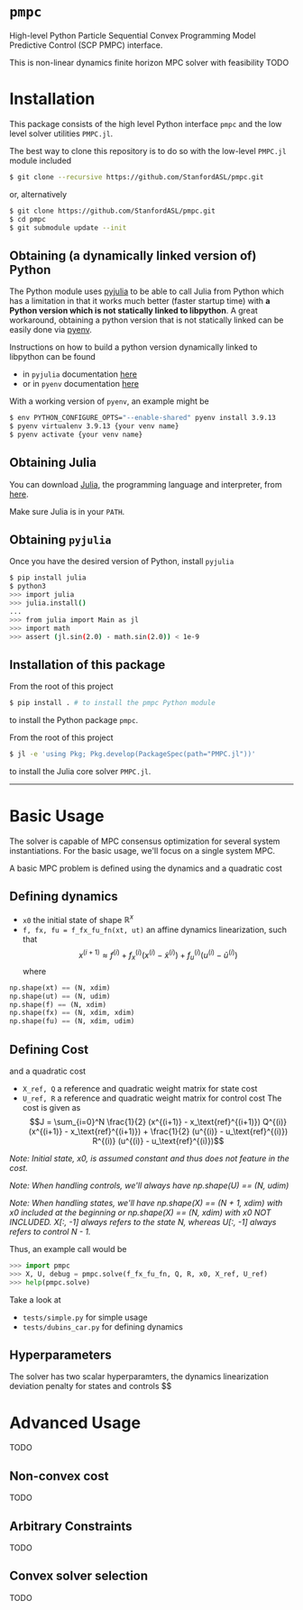 # `pmpc`
High-level Python Particle Sequential Convex Programming Model Predictive Control (SCP PMPC) interface.

This is non-linear dynamics finite horizon MPC solver with feasibility TODO


# Installation

This package consists of the high level Python interface `pmpc` and the low level solver utilities `PMPC.jl`.

The best way to clone this repository is to do so with the low-level `PMPC.jl` module included
```bash
$ git clone --recursive https://github.com/StanfordASL/pmpc.git
```
or, alternatively
```bash
$ git clone https://github.com/StanfordASL/pmpc.git
$ cd pmpc
$ git submodule update --init
```

## Obtaining (a dynamically linked version of) Python 

The Python module uses [pyjulia](https://github.com/JuliaPy/pyjulia) to be able
to call Julia from Python which has a limitation in that it works much better
(faster startup time) with **a Python version which is not statically linked to
libpython**. A great workaround, obtaining a python version that is not
statically linked can be easily done via [pyenv](https://github.com/pyenv/pyenv).

Instructions on how to build a python version dynamically linked to libpython can be found
- in `pyjulia` documentation [here](https://pyjulia.readthedocs.io/en/stable/troubleshooting.html?highlight=shared#ultimate-fix-build-your-own-python)
- or in `pyenv` documentation [here](https://github.com/pyenv/pyenv/wiki#how-to-build-cpython-with---enable-shared)

With a working version of `pyenv`, an example might be
```bash
$ env PYTHON_CONFIGURE_OPTS="--enable-shared" pyenv install 3.9.13
$ pyenv virtualenv 3.9.13 {your venv name} 
$ pyenv activate {your venv name}
```

## Obtaining Julia

You can download [Julia](https://julialang.org/), the programming language and interpreter, from [here](https://julialang.org/downloads/).

Make sure Julia is in your `PATH`.

## Obtaining `pyjulia`

Once you have the desired version of Python, install `pyjulia`
```bash
$ pip install julia
$ python3
>>> import julia
>>> julia.install()
...
>>> from julia import Main as jl
>>> import math
>>> assert (jl.sin(2.0) - math.sin(2.0)) < 1e-9
```

## Installation of this package

From the root of this project
```bash
$ pip install . # to install the pmpc Python module
``` 
to install the Python package `pmpc`.

From the root of this project
```bash
$ jl -e 'using Pkg; Pkg.develop(PackageSpec(path="PMPC.jl"))' 
```
to install the Julia core solver `PMPC.jl`.

---

# Basic Usage

The solver is capable of MPC consensus optimization for several system instantiations. For the basic usage, we'll focus on a single system MPC.

A basic MPC problem is defined using the dynamics and a quadratic cost

## Defining dynamics

- `x0` the initial state of shape $\mathbb{R}^{x}$
- `f, fx, fu = f_fx_fu_fn(xt, ut)` an affine dynamics linearization, such that
$$x^{(i+1)} \approx f^{(i)} + f_x^{(i)} (x^{(i)} - \tilde{x}^{(i)}) + f_u^{(i)} (u^{(i)} - \tilde{u}^{(i)}) $$
where 
```python
np.shape(xt) == (N, xdim)
np.shape(ut) == (N, udim)
np.shape(f) == (N, xdim)
np.shape(fx) == (N, xdim, xdim)
np.shape(fu) == (N, xdim, udim)
```

## Defining Cost

and a quadratic cost
- `X_ref, Q` a reference and quadratic weight matrix for state cost
- `U_ref, R` a reference and quadratic weight matrix for control cost
The cost is given as 
$$J = \sum_{i=0}^N 
\frac{1}{2} (x^{(i+1)} - x_\text{ref}^{(i+1)}) Q^{(i)} (x^{(i+1)} - x_\text{ref}^{(i+1)}) + 
\frac{1}{2} (u^{(i)} - u_\text{ref}^{(i)}) R^{(i)} (u^{(i)} - u_\text{ref}^{(i)})$$

*Note: Initial state, x0, is assumed constant and thus does not feature in the cost.*

*Note: When handling controls, we'll always have np.shape(U) == (N, udim)*

*Note: When handling states, we'll have np.shape(X) == (N + 1, xdim) with x0 included at the beginning or np.shape(X) == (N, xdim) with x0 NOT INCLUDED. X[:, -1] always refers to the state N, whereas U[:, -1] always refers to control N - 1.*

Thus, an example call would be

```python
>>> import pmpc
>>> X, U, debug = pmpc.solve(f_fx_fu_fn, Q, R, x0, X_ref, U_ref)
>>> help(pmpc.solve)
```

Take a look at
- `tests/simple.py` for simple usage
- `tests/dubins_car.py` for defining dynamics

## Hyperparameters

The solver has two scalar hyperparamters, the dynamics linearization deviation penalty for states and controls
$$ 

# Advanced Usage

TODO

## Non-convex cost

TODO

## Arbitrary Constraints

TODO

## Convex solver selection

TODO

